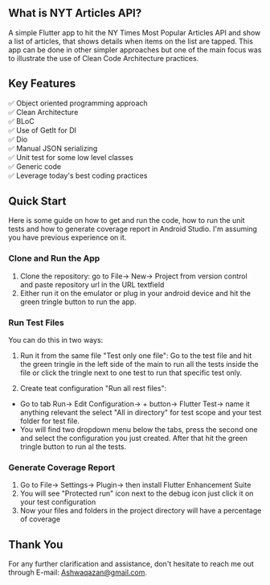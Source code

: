 ## What is NYT Articles API?
A simple Flutter app to hit the NY Times Most Popular Articles API and show a list of articles, that shows details when items on the list are tapped. This app can be done in other simpler approaches but one of the main focus was to illustrate the use of Clean Code Architecture practices.

## Key Features

✅	Object oriented programming approach <br>
✅	Clean Architecture <br>
✅ BLoC <br>
✅ Use of GetIt for DI <br>
✅ Dio <br>
✅ Manual JSON serializing <br>
✅	Unit test for some low level classes <br>
✅	Generic code <br>
✅	Leverage today's best coding practices <br>


## Quick Start

Here is some guide on how to get and run the code, how to run the unit tests and how to generate coverage report in Android Studio. I'm assuming you have previous experience on it.

### Clone and Run the App

1. Clone the repository: go to File-> New-> Project from version control and paste repository url in the URL textfield 
2. Either run it on the emulator or plug in your android device and hit the green tringle button to run the app.

### Run Test Files 

You can do this in two ways:

1. Run it from the same file "Test only one file":
Go to the test file and hit the green tringle in the left side of the main to run all the tests inside the file or click the tringle next to one test to run that specific test only.

2. Create teat configuration "Run all rest files":
- Go to tab Run-> Edit Configuration-> + button-> Flutter Test-> name it anything relevant the select "All in directory" for test scope and your test folder for test file.
- You will find two dropdown menu below the tabs, press the second one and select the configuration you just created. After that hit the green tringle button to run al the tests.


### Generate Coverage Report

1. Go to File-> Settings-> Plugin-> then install Flutter Enhancement Suite 
2. You will see "Protected run" icon next to the debug icon just click it on your test configuration 
3. Now your files and folders in the project directory will have a percentage of coverage

## Thank You

For any further clarification and assistance, don't hesitate to reach me out through E-mail: Ashwaqazan@gmail.com.

